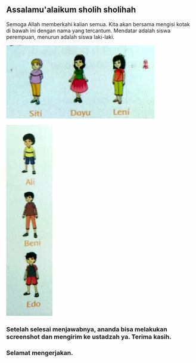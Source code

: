 ## Assalamu'alaikum sholih sholihah

Semoga Allah memberkahi kalian semua. Kita akan bersama mengisi kotak di bawah ini dengan nama yang tercantum. Mendatar adalah siswa perempuan, menurun adalah siswa laki-laki.

![](perempuan.png)

![](laki.png)

<script async src="//jsfiddle.net/yanuarea_/5uxfdayj/2/embed/result/"></script>


### Setelah selesai menjawabnya, ananda bisa melakukan screenshot dan mengirim ke ustadzah ya. Terima kasih.
### Selamat mengerjakan.
